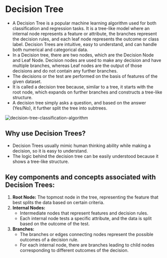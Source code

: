 # Decision Tree
- A Decision Tree is a popular machine learning algorithm used for both classification and regression tasks. It is a tree-like model where an internal node represents a feature or attribute, the branches represent the decision rules, and each leaf node represents the outcome or class label. Decision Trees are intuitive, easy to understand, and can handle both numerical and categorical data.
- In a Decision tree, there are two nodes, which are the Decision Node and Leaf Node. Decision nodes are used to make any decision and have multiple branches, whereas Leaf nodes are the output of those decisions and do not contain any further branches.
- The decisions or the test are performed on the basis of features of the given dataset.
- It is called a decision tree because, similar to a tree, it starts with the root node, which expands on further branches and constructs a tree-like structure.
- A decision tree simply asks a question, and based on the answer (Yes/No), it further split the tree into subtrees.

![decision-tree-classification-algorithm](https://github.com/anubhav7747/Notes/assets/77168708/94503032-fcb9-48ab-87b3-860c44d4b20a)

## Why use Decision Trees?
- Decision Trees usually mimic human thinking ability while making a decision, so it is easy to understand.
- The logic behind the decision tree can be easily understood because it shows a tree-like structure.

## Key components and concepts associated with Decision Trees:
1. **Root Node:** The topmost node in the tree, representing the feature that best splits the data based on certain criteria.
2. **Internal Nodes:**
   - Intermediate nodes that represent features and decision rules.
   - Each internal node tests a specific attribute, and the data is split based on the outcome of the test.
3. **Branches:**
   - The branches or edges connecting nodes represent the possible outcomes of a decision rule.
   - For each internal node, there are branches leading to child nodes corresponding to different outcomes of the decision.

